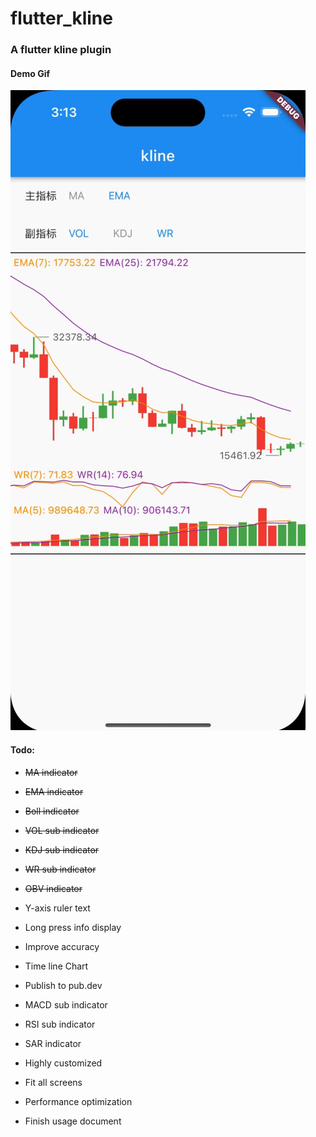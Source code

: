# flutter_kline


### A flutter kline plugin

#### Demo Gif
![](https://raw.githubusercontent.com/AscenX/flutter_kline/main/demo/demo.gif)

#### Todo:
- ~~MA indicator~~
- ~~EMA indicator~~
- ~~Boll indicator~~
- ~~VOL sub indicator~~
- ~~KDJ sub indicator~~
- ~~WR sub indicator~~
- ~~OBV indicator~~

- Y-axis ruler text
- Long press info display
- Improve accuracy
- Time line Chart
- Publish to pub.dev

- MACD sub indicator
- RSI sub indicator
- SAR  indicator

- Highly customized
- Fit all screens
- Performance optimization
- Finish usage document
